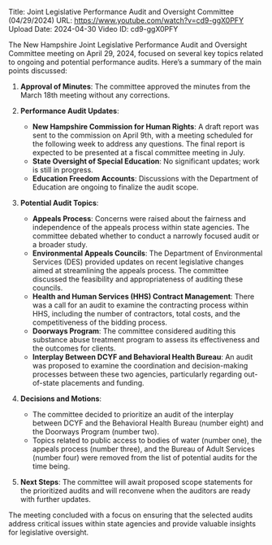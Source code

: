 Title: Joint Legislative Performance Audit and Oversight Committee (04/29/2024)
URL: https://www.youtube.com/watch?v=cd9-ggX0PFY
Upload Date: 2024-04-30
Video ID: cd9-ggX0PFY

The New Hampshire Joint Legislative Performance Audit and Oversight Committee meeting on April 29, 2024, focused on several key topics related to ongoing and potential performance audits. Here’s a summary of the main points discussed:

1. **Approval of Minutes**: The committee approved the minutes from the March 18th meeting without any corrections.

2. **Performance Audit Updates**:
   - **New Hampshire Commission for Human Rights**: A draft report was sent to the commission on April 9th, with a meeting scheduled for the following week to address any questions. The final report is expected to be presented at a fiscal committee meeting in July.
   - **State Oversight of Special Education**: No significant updates; work is still in progress.
   - **Education Freedom Accounts**: Discussions with the Department of Education are ongoing to finalize the audit scope.

3. **Potential Audit Topics**:
   - **Appeals Process**: Concerns were raised about the fairness and independence of the appeals process within state agencies. The committee debated whether to conduct a narrowly focused audit or a broader study.
   - **Environmental Appeals Councils**: The Department of Environmental Services (DES) provided updates on recent legislative changes aimed at streamlining the appeals process. The committee discussed the feasibility and appropriateness of auditing these councils.
   - **Health and Human Services (HHS) Contract Management**: There was a call for an audit to examine the contracting process within HHS, including the number of contractors, total costs, and the competitiveness of the bidding process.
   - **Doorways Program**: The committee considered auditing this substance abuse treatment program to assess its effectiveness and the outcomes for clients.
   - **Interplay Between DCYF and Behavioral Health Bureau**: An audit was proposed to examine the coordination and decision-making processes between these two agencies, particularly regarding out-of-state placements and funding.

4. **Decisions and Motions**:
   - The committee decided to prioritize an audit of the interplay between DCYF and the Behavioral Health Bureau (number eight) and the Doorways Program (number two).
   - Topics related to public access to bodies of water (number one), the appeals process (number three), and the Bureau of Adult Services (number four) were removed from the list of potential audits for the time being.

5. **Next Steps**: The committee will await proposed scope statements for the prioritized audits and will reconvene when the auditors are ready with further updates.

The meeting concluded with a focus on ensuring that the selected audits address critical issues within state agencies and provide valuable insights for legislative oversight.